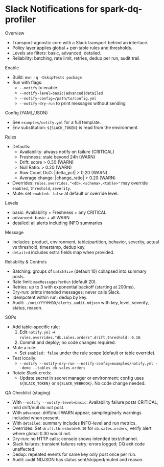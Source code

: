 # Slack Notifications for spark-dq-profiler

Overview
- Transport-agnostic core with a Slack transport behind an interface.
- Policy layer applies global + per-table rules and thresholds.
- Levels are filters: basic, advanced, detailed.
- Reliability: batching, rate limit, retries, dedup per run, audit trail.

Enable
- Build: `mvn -q -DskipTests package`
- Run with flags:
  - `--notify` to enable
  - `--notify-level=basic|advanced|detailed`
  - `--notify-config=/path/to/config.yml`
  - `--notify-dry-run` to print messages without sending

Config (YAML/JSON)
- See `examples/notify.yml` for a full template.
- Env substitution: `${SLACK_TOKEN}` is read from the environment.

Rules
- Defaults:
  - Availability: always notify on failure (CRITICAL)
  - Freshness: stale beyond 24h (WARN)
  - Drift: score > 0.30 (WARN)
  - Null Ratio: > 0.20 (WARN)
  - Row Count DoD: |delta_pct| > 0.20 (WARN)
  - Average change: |change_ratio| > 0.20 (WARN)
- Overrides: `rules.overrides."<db>.<schema>.<table>"` may override `enabled`, `threshold`, `severity`.
- Mute: set `enabled: false` at default or override level.

Levels
- basic: Availability + Freshness + any CRITICAL
- advanced: basic + all WARN
- detailed: all alerts including INFO summaries

Message
- Includes: product, environment, table/partition, behavior, severity, actual vs threshold, timestamp, dedup key.
- `detailed` includes extra fields map when provided.

Reliability & Controls
- Batching: groups of `batchSize` (default 10) collapsed into summary posts.
- Rate limit: `maxMessagesPerRun` (default 20).
- Retries: up to 3 with exponential backoff (starting at 200ms).
- Dry-run: prints intended messages; never calls Slack.
- Idempotent within run: dedup by key.
- Audit: `./out/YYYYMMDD/alerts_audit.ndjson` with key, level, severity, status, reason.

SOPs
- Add table-specific rule:
  1. Edit `notify.yml` → `rules.overrides."db.sales.orders".drift.threshold: 0.10`.
  2. Commit and deploy; no code changes required.
- Mute a rule:
  - Set `enabled: false` under the rule scope (default or table override).
- Test locally:
  - `--notify --notify-dry-run --notify-config=examples/notify.yml --demo --tables db.sales.orders`
- Rotate Slack creds:
  - Update secret in secret manager or environment; config uses `${SLACK_TOKEN}` or `${SLACK_WEBHOOK}`. No code change needed.

QA Checklist (staging)
- With `--notify --notify-level=basic`: Availability failure posts CRITICAL; mild drift/null do not post.
- With `advanced`: drift/null WARN appear; sampling/early warnings included when present.
- With `detailed`: summary includes INFO-level and run metrics.
- Overrides: Set `drift.threshold=0.10` for `db.sales.orders`; verify alert where global 0.30 would not.
- Dry-run: no HTTP calls; console shows intended text/channel.
- Slack failures: transient failures retry; errors logged; DQ exit code unaffected.
- Dedup: repeated events for same key only post once per run.
- Audit: audit NDJSON has status sent/skipped/muted and reason.

